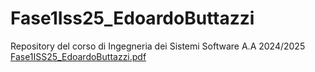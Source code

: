# Fase1Iss25_EdoardoButtazzi
Repository del corso di Ingegneria dei Sistemi Software A.A 2024/2025
[Fase1ISS25_EdoardoButtazzi.pdf](https://github.com/Edward713/Fase1Iss25_EdoardoButtazzi/blob/main/Fase1ISS25_EdoardoButtazzi.pdf)
